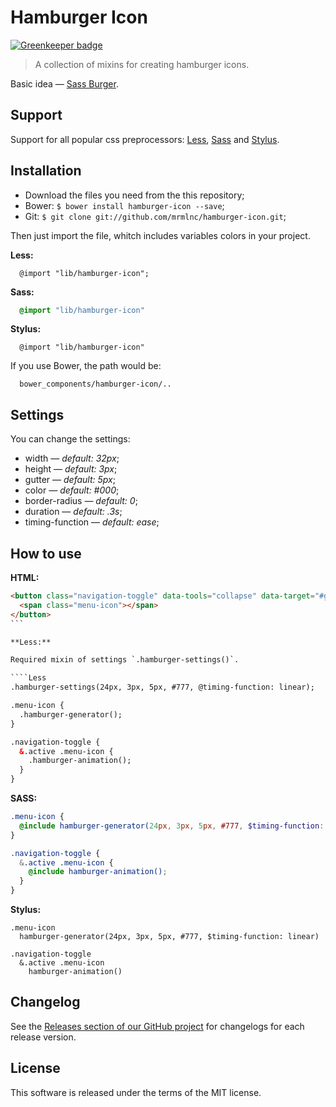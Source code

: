 # Hamburger Icon

[![Greenkeeper badge](https://badges.greenkeeper.io/mrmlnc/hamburger-icon.svg)](https://greenkeeper.io/)

> A collection of mixins for creating hamburger icons.

Basic idea — [Sass Burger](https://github.com/jorenvanhee/sass-burger).

## Support

Support for all popular css preprocessors: [Less](http://lesscss.org/), [Sass](http://sass-lang.com/) and [Stylus](http://learnboost.github.io/stylus/).

## Installation

* Download the files you need from the this repository;
* Bower: `$ bower install hamburger-icon --save`;
* Git: `$ git clone git://github.com/mrmlnc/hamburger-icon.git`;

Then just import the file, whitch includes variables colors in your project.

**Less:**

````Less
  @import "lib/hamburger-icon";
````

**Sass:**

````Sass
  @import "lib/hamburger-icon"
````

**Stylus:**

````Stylus
  @import "lib/hamburger-icon"
````

If you use Bower, the path would be:

````
  bower_components/hamburger-icon/..
````

## Settings

You can change the settings:

 * width — *default: 32px*;
 * height — *default: 3px*;
 * gutter — *default: 5px*;
 * color — *default:  #000*;
 * border-radius — *default: 0*;
 * duration — *default: .3s*;
 * timing-function — *default: ease*;

## How to use

**HTML:**

````HTML
<button class="navigation-toggle" data-tools="collapse" data-target="#globalNavbar">
  <span class="menu-icon"></span>
</button>
```

**Less:**

Required mixin of settings `.hamburger-settings()`.

````Less
.hamburger-settings(24px, 3px, 5px, #777, @timing-function: linear);

.menu-icon {
  .hamburger-generator();
}

.navigation-toggle {
  &.active .menu-icon {
    .hamburger-animation();
  }
}
````

**SASS:**

````scss
.menu-icon {
  @include hamburger-generator(24px, 3px, 5px, #777, $timing-function: linear);
}

.navigation-toggle {
  &.active .menu-icon {
    @include hamburger-animation();
  }
}
````

**Stylus:**

````Stylus
.menu-icon
  hamburger-generator(24px, 3px, 5px, #777, $timing-function: linear)

.navigation-toggle
  &.active .menu-icon
    hamburger-animation()
````

## Changelog

See the [Releases section of our GitHub project](https://github.com/mrmlnc/hamburger-icon/releases) for changelogs for each release version.

## License

This software is released under the terms of the MIT license.